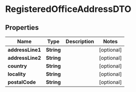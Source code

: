 # RegisteredOfficeAddressDTO

## Properties
Name | Type | Description | Notes
------------ | ------------- | ------------- | -------------
**addressLine1** | **String** |  |  [optional]
**addressLine2** | **String** |  |  [optional]
**country** | **String** |  |  [optional]
**locality** | **String** |  |  [optional]
**postalCode** | **String** |  |  [optional]
